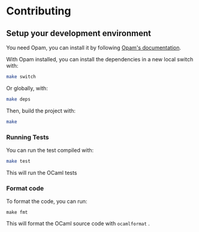 # Contributing

## Setup your development environment

You need Opam, you can install it by following
[Opam's documentation](https://opam.ocaml.org/doc/Install.html).

With Opam installed, you can install the dependencies in a new local switch
with:

```bash
make switch
```

Or globally, with:

```bash
make deps
```

Then, build the project with:

```bash
make 
```

### Running Tests

You can run the test compiled with:

```bash
make test
```

This will run  the OCaml tests 

### Format code

To format the code, you can run:

```
make fmt
```

This will format the OCaml source code with `ocamlformat` .

